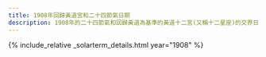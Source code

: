 ```yaml
---
title: 1908年回歸黃道宮和二十四節氣日期
description: 1908年的二十四節氣和回歸黃道為基準的黃道十二宮(又稱十二星座)的交界日期，常見於西洋占星術和星座運程
---
```

{% include_relative _solarterm_details.html year="1908" %}
